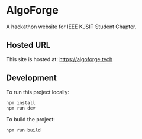 # AlgoForge

A hackathon website for IEEE KJSIT Student Chapter.

## Hosted URL

This site is hosted at: https://algoforge.tech

## Development

To run this project locally:

```bash
npm install
npm run dev
```

To build the project:

```bash
npm run build
```
